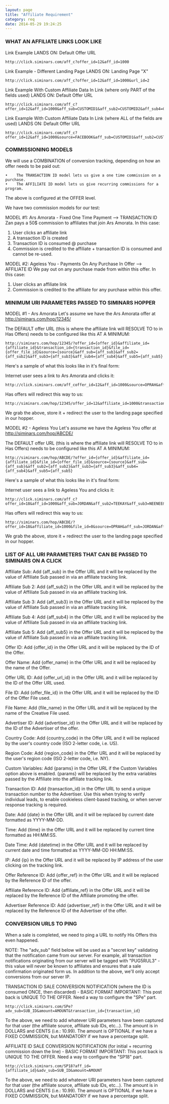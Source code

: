 ```yaml
---
layout: page
title: "Affiliate Requirement"
category: req
date: 2014-05-29 19:24:25
---
```


### WHAT AN AFFILIATE LINKS LOOK LIKE

Link Example 
LANDS ON: Default Offer URL
```
http://click.siminars.com/aff_c?offer_id=12&aff_id=1000
```
Link Example - Different Landing Page
LANDS ON: Landing Page "X" 
```
http://click.siminars.com/aff_c?offer_id=12&aff_id=1000&url_id=2
```
Link Example With Custom Affiliate Data In Link (where only PART of the fields used)
LANDS ON: Default Offer URL
```
http://click.siminars.com/aff_c?offer_id=12&aff_id=1000&aff_sub=CUSTOMID1&aff_sub2=CUSTOMID2&aff_sub4=CUSTOMID4
```
Link Example With Custom Affiliate Data In Link (where ALL of the fields are used)
LANDS ON: Default Offer URL
```
http://click.siminars.com/aff_c?offer_id=12&aff_id=1000&source=FACEBOOK&aff_sub=CUSTOMID1&aff_sub2=CUSTOMID2&aff_sub3=CUSTOMID3&aff_sub4=CUSTOMID4&aff_sub5=CUSTOMID5
```

### COMMISSIONING MODELS
We will use a COMBINATION of conversion tracking, depending on how an offer needs to be paid out: 

    •    The TRANSACTION ID model lets us give a one time commission on a purchase.
    •    The AFFILIATE ID model lets us give recurring commissions for a program. 

The above is configured at the OFFER level. 

We have two commission models for our test: 

MODEL #1: Ars Amorata - Fixed One Time Payment --> TRANSACTION ID
Zan pays a 50$ commission to affiliates that join Ars Amorata. In this case: 
1) User clicks an affiliate link
2) A transaction ID is created
3) Transaction ID is consumed @ purchase
4) Commission is credited to the affiliate + transaction ID is consumed and cannot be re-used.

MODEL #2: Ageless You - Payments On Any Purchase In Offer --> AFFILIATE ID
We pay out on any purchase made from within this offer. In this case: 
1) User clicks an affiliate link
2) Commission is credited to the affiliate for any purchase within this offer.

### MINIMUM URI PARAMETERS PASSED TO SIMINARS HOPPER

MODEL #1 - Ars Amorata
Let's assume we have the Ars Amorata offer at http://siminars.com/hop/12345/ 

The DEFAULT offer URL (this is where the affiliate link will RESOLVE TO to in Has Offers) needs to be configured like this AT A MINIMUM:
```
http://siminars.com/hop/12345/?offer_id={offer_id}&affiliate_id={affiliate_id}&transaction_id={transaction_id}&file_id={offer_file_id}&source={source}&aff_sub={aff_sub}&aff_sub2={aff_sub2}&aff_sub3={aff_sub3}&aff_sub4={aff_sub4}&aff_sub5={aff_sub5}
```

Here's a sample of what this looks like in it's final form: 

Internet user sees a link to Ars Amorata and clicks it:
```
http://click.siminars.com/aff_coffer_id=12&aff_id=1000&source=OPRAH&aff_sub=PIYUSH&aff_sub2=MONEET&aff_sub3=NEERAJ&aff_sub4=THOMAS&aff_sub5=BHARAT
```

Has offers will redirect this way to us: 
```
http://siminars.com/hop/12345/offer_id=12&affiliate_id=1000&transaction_id=1026fd3bd1b5f32bc6af6f0d319500&file_id=0&source=OPRAH&aff_sub=PIYUSH&aff_sub2=MONEET&aff_sub3=NEERAJ&aff_sub4=THOMAS&aff_sub5=BHARAT
```

We grab the above, store it + redirect the user to the landing page specified in our hopper. 

MODEL #2 - Ageless You
Let's assume we have the Ageless You offer at http://siminars.com/hop/ABCDE/ 

The DEFAULT offer URL (this is where the affiliate link will RESOLVE TO to in Has Offers) needs to be configured like this AT A MINIMUM:
```
http://siminars.com/hop/ABCDE/?offer_id={offer_id}&affiliate_id={affiliate_id}&file_id={offer_file_id}&source={source}&aff_sub={aff_sub}&aff_sub2={aff_sub2}&aff_sub3={aff_sub3}&aff_sub4={aff_sub4}&aff_sub5={aff_sub5}
```

Here's a sample of what this looks like in it's final form: 

Internet user sees a link to Ageless You and clicks it:
```
http://click.siminars.com/aff_c?offer_id=18&aff_id=1000&aff_sub=JORDAN&aff_sub2=TEEKAY&aff_sub3=NEENEE&aff_sub4=MONEEE&aff_sub5=PEEPEE&source=OPRAH
```

Has offers will redirect this way to us: 
```
http://siminars.com/hop/ABCDE/?offer_id=18&affiliate_id=1000&file_id=0&source=OPRAH&aff_sub=JORDAN&aff_sub2=TEEKAY&aff_sub3=NEENEE&aff_sub4=MONEEE&aff_sub5=PEEPEE
```

We grab the above, store it + redirect the user to the landing page specified in our hopper. 

### LIST OF ALL URI PARAMETERS THAT CAN BE PASSED TO SIMINARS ON A CLICK
Affiliate Sub: Add {aff_sub} in the Offer URL and it will be replaced by the value of Affiliate Sub passed in via an affiliate tracking link.

Affiliate Sub 2: Add {aff_sub2} in the Offer URL and it will be replaced by the value of Affiliate Sub passed in via an affiliate tracking link.

Affiliate Sub 3: Add {aff_sub3} in the Offer URL and it will be replaced by the value of Affiliate Sub passed in via an affiliate tracking link.

Affiliate Sub 4: Add {aff_sub4} in the Offer URL and it will be replaced by the value of Affiliate Sub passed in via an affiliate tracking link.

Affiliate Sub 5: Add {aff_sub5} in the Offer URL and it will be replaced by the value of Affiliate Sub passed in via an affiliate tracking link.

Offer ID: Add {offer_id} in the Offer URL and it will be replaced by the ID of the Offer.

Offer Name: Add {offer_name} in the Offer URL and it will be replaced by the name of the Offer.

Offer URL ID: Add {offer_url_id} in the Offer URL and it will be replaced by the ID of the Offer URL used.

File ID: Add {offer_file_id} in the Offer URL and it will be replaced by the ID of the Offer File used.

File Name: Add {file_name} in the Offer URL and it will be replaced by the name of the Creative File used.

Advertiser ID: Add {advertiser_id} in the Offer URL and it will be replaced by the ID of the Advertiser of the offer.

Country Code: Add {country_code} in the Offer URL and it will be replaced by the user's country code (ISO 2-letter code, i.e. US).

Region Code: Add {region_code} in the Offer URL and it will be replaced by the user's region code (ISO 2-letter code, i.e. NY).

Custom Variables: Add {params} in the Offer URL if the Custom Variables option above is enabled. {params} will be replaced by the extra variables passed by the Affiliate into the affiliate tracking link.

Transaction ID: Add {transaction_id} in the Offer URL to send a unique transaction number to the Advertiser. Use this when trying to verify individual leads, to enable cookieless client-based tracking, or when server response 
tracking is required.

Date: Add {date} in the Offer URL and it will be replaced by current date formatted as YYYY-MM-DD.

Time: Add {time} in the Offer URL and it will be replaced by current time formatted as HH:MM:SS.

Date Time: Add {datetime} in the Offer URL and it will be replaced by current date and time formatted as YYYY-MM-DD HH:MM:SS.

IP: Add {ip} in the Offer URL and it will be replaced by IP address of the user clicking on the tracking link.

Offer Reference ID: Add {offer_ref} in the Offer URL and it will be replaced by the Reference ID of the offer.

Affiliate Reference ID: Add {affiliate_ref} in the Offer URL and it will be replaced by the Reference ID of the Affiliate promoting the offer.

Advertiser Reference ID: Add {advertiser_ref} in the Offer URL and it will be replaced by the Reference ID of the Advertiser of the offer.

### CONVERSION URLS TO PING
When a sale is completed, we need to ping a URL to notify His Offers this even happened. 

NOTE: The "adv_sub" field below will be used as a "secret key" validating that the notification came from our server. For example, all transaction notifications originating from our server will be tagged with "PUG5RUL3" - this value will never be known to affiliates and ensures that a sale confirmation originated form us. In addition to the above, we'll only accept conversions from our server IP. 

TRANSACTION ID SALE CONVERSION  NOTIFICATION (where the ID is consumed ONCE, then discarded) - BASIC FORMAT
IMPORTANT: This post back is UNIQUE TO THE OFFER.  Need a way to configure the "SPe" part.
```
http://click.siminars.com/SPe?adv_sub=SUB_ID&amount=AMOUNT&transaction_id={transaction_id}
```

To the above, we need to add whatever URI parameters have been captured for that user (the affiliate source, affiliate sub IDs, etc…). The amount is in DOLLARS and CENTS (i.e.: 10.99). The amount is OPTIONAL if we have a FIXED COMMISSION, but MANDATORY if we have a percentage split. 

AFFILIATE ID SALE CONVERSION  NOTIFICATION (for initial + recurring commission down the line) - BASIC FORMAT
IMPORTANT: This post back is UNIQUE TO THE OFFER.  Need a way to configure the "SP18" part. 
```
http://click.siminars.com/SP18?aff_id={affiliate_id}&adv_sub=SUB_ID&amount=AMOUNT
```

To the above, we need to add whatever URI parameters have been captured for that user (the affiliate source, affiliate sub IDs, etc…). The amount is in DOLLARS and CENTS (i.e.: 10.99). The amount is OPTIONAL if we have a FIXED COMMISSION, but MANDATORY if we have a percentage split. 
